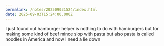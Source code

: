 ```yaml
---
permalink: /notes/202509031524/index.html
date: 2025-09-03T15:24:00.000Z
---
```


I just found out hamburger helper is nothing to do with hamburgers but for making some kind of beef mince slop with pasta but also pasta is called noodles in America and now I need a lie down